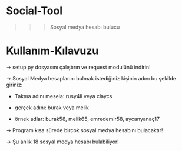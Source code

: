 # Social-Tool
 >>> Sosyal medya hesabı bulucu

# Kullanım-Kılavuzu
-> setup.py dosyasını çalıştırın ve request modulünü indirin!

-> Sosyal Medya hesaplarını bulmak istediğiniz kişinin adını bu şekilde giriniz:

- Takma adını mesela: rusy4li veya claycs

- gerçek adını: burak veya melik

- örnek adlar: burak58, melik65, emredemir58, aycanyanaç17

-> Program kısa sürede birçok sosyal medya hesabını bulacaktır!

-> Şu anlık 18 sosyal medya hesabı bulabiliyor!




